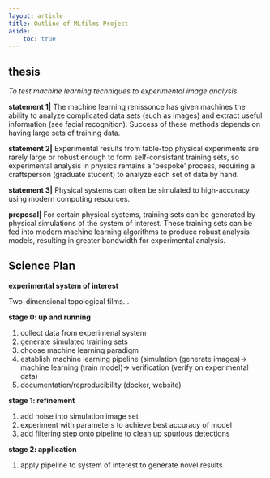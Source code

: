 ```yaml
---
layout: article
title: Outline of MLfilms Project
aside:
    toc: true
---
```

## thesis
*To test machine learning techniques to experimental image analysis.* 

**statement 1\|** The machine learning renissonce has given machines the ability to analyze complicated data sets (such as images) and extract useful information (see facial recognition). Success of these methods depends on having large sets of training data.

**statement 2\|** Experimental results from table-top physical experiments are rarely large or robust enough to form self-consistant training sets, so experimental analysis in physics remains a 'bespoke' process, requiring a craftsperson (graduate student) to analyze each set of data by hand.

**statement 3\|** Physical systems can often be simulated to high-accuracy using modern computing resources.

**proposal\|** For certain physical systems, training sets can be generated by physical simulations of the system of interest. These training sets can be fed into modern machine learning algorithms to produce robust analysis models, resulting in greater bandwidth for experimental analysis.


## Science Plan

**experimental system of interest**


Two-dimensional topological films...

**stage 0: up and running**
1. collect data from experimenal system
2. generate simulated training sets
3. choose machine learning paradigm
4. establish machine learning pipeline (simulation (generate images)-> machine learning (train model)-> verification (verify on experimental data)
5. documentation/reproducibility (docker, website)


**stage 1: refinement**
1. add noise into simulation image set 
2. experiment with parameters to achieve best accuracy of model
3. add filtering step onto pipeline to clean up spurious detections

**stage 2: application**
1. apply pipeline to system of interest to generate novel results




